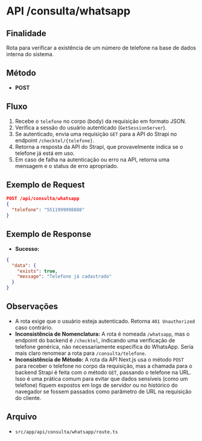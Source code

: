 # API /consulta/whatsapp

## Finalidade
Rota para verificar a existência de um número de telefone na base de dados interna do sistema.

## Método
- **POST**

## Fluxo
1.  Recebe o `telefone` no corpo (body) da requisição em formato JSON.
2.  Verifica a sessão do usuário autenticado (`GetSessionServer`).
3.  Se autenticado, envia uma requisição `GET` para a API do Strapi no endpoint `/checktel/{telefone}`.
4.  Retorna a resposta da API do Strapi, que provavelmente indica se o telefone já está em uso.
5.  Em caso de falha na autenticação ou erro na API, retorna uma mensagem e o status de erro apropriado.

## Exemplo de Request
```json
POST /api/consulta/whatsapp
{
  "telefone": "5511999998888"
}
```

## Exemplo de Response
- **Sucesso:**
```json
{
  "data": {
    "exists": true,
    "message": "Telefone já cadastrado"
  }
}
```

## Observações
- A rota exige que o usuário esteja autenticado. Retorna `401 Unauthorized` caso contrário.
- **Inconsistência de Nomenclatura:** A rota é nomeada `/whatsapp`, mas o endpoint do backend é `/checktel`, indicando uma verificação de telefone genérica, não necessariamente específica do WhatsApp. Seria mais claro renomear a rota para `/consulta/telefone`.
- **Inconsistência de Método:** A rota da API Next.js usa o método `POST` para receber o telefone no corpo da requisição, mas a chamada para o backend Strapi é feita com o método `GET`, passando o telefone na URL. Isso é uma prática comum para evitar que dados sensíveis (como um telefone) fiquem expostos em logs de servidor ou no histórico do navegador se fossem passados como parâmetro de URL na requisição do cliente.

## Arquivo
- `src/app/api/consulta/whatsapp/route.ts`

